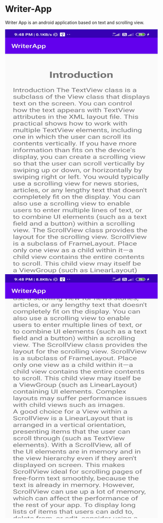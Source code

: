 # Writer-App
Writer App is an android application based on text and scrolling view.
<p align="left">
<img src="app/src/main/res/drawable/Screenshot_2020-10-10-21-48-18-993_com.example.writerapp.jpg" width="500px" height="800px" >
<img src="app/src/main/res/drawable/Screenshot_2020-10-10-21-48-24-593_com.example.writerapp.jpg" width="500px" height="800px" >
</p>
